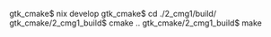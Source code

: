 
gtk_cmake$ nix develop
gtk_cmake$ cd ./2_cmg1/build/
gtk_cmake/2_cmg1_build$ cmake ..
gtk_cmake/2_cmg1_build$ make
